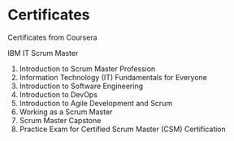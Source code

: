 # Certificates
Certificates from Coursera

IBM IT Scrum Master
1. Introduction to Scrum Master Profession
2. Information Technology (IT) Fundamentals for Everyone
3. Introduction to Software Engineering
4. Introduction to DevOps
5. Introduction to Agile Development and Scrum
6. Working as a Scrum Master
7. Scrum Master Capstone
8. Practice Exam for Certified Scrum Master (CSM) Certification
